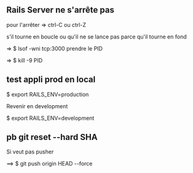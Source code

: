 ## Rails Server ne s'arrête pas 

pour l'arrêter
=> ctrl-C ou ctrl-Z

s'il tourne en boucle ou qu'il ne se lance pas parce qu'il tourne en fond

=> $ lsof -wni tcp:3000
prendre le PID

=> $ kill -9 PID

## test appli prod en local

$ export RAILS_ENV=production

Revenir en development

$ export RAILS_ENV=development

## pb git reset --hard SHA

Si veut pas pusher

==> $ git push origin HEAD --force

